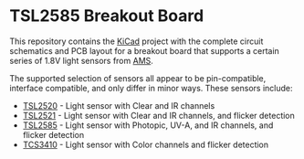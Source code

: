 # TSL2585 Breakout Board

This repository contains the [KiCad](http://kicad.org/) project
with the complete circuit schematics and PCB layout for a breakout
board that supports a certain series of 1.8V light sensors from
[AMS](https://ams-osram.com/).

The supported selection of sensors all appear to be pin-compatible,
interface compatible, and only differ in minor ways. These sensors
include:

* [TSL2520](https://ams.com/en/tsl2520) - Light sensor with Clear and IR channels
* [TSL2521](https://ams.com/en/tsl2521) - Light sensor with Clear and IR channels, and flicker detection
* [TSL2585](https://ams.com/en/tsl2585) - Light sensor with Photopic, UV-A, and IR channels, and flicker detection
* [TCS3410](https://ams.com/en/tcs3410) - Light sensor with Color channels and flicker detection
